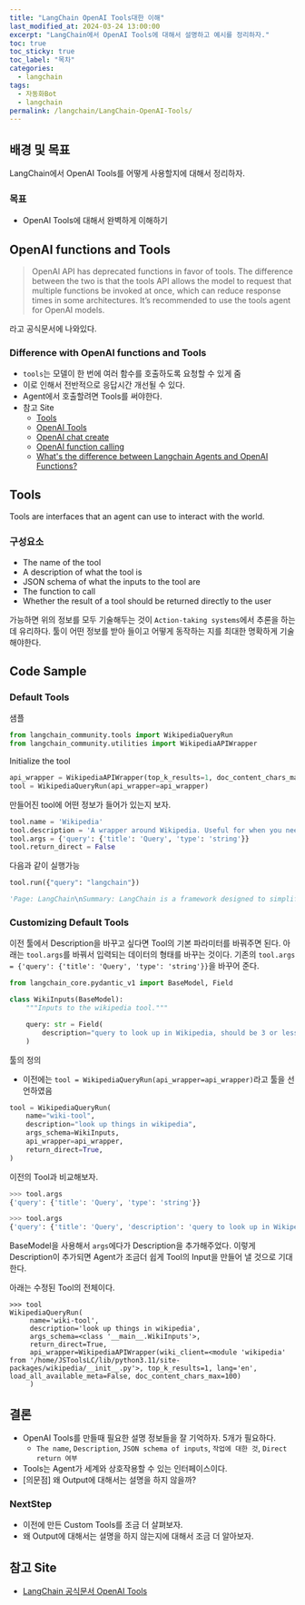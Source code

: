 ```yaml
---
title: "LangChain OpenAI Tools대한 이해"
last_modified_at: 2024-03-24 13:00:00 
excerpt: "LangChain에서 OpenAI Tools에 대해서 설명하고 예시를 정리하자."
toc: true
toc_sticky: true
toc_label: "목차"
categories:
  - langchain
tags:
  - 자동화Bot
  - langchain
permalink: /langchain/LangChain-OpenAI-Tools/
---
```


## 배경 및 목표

LangChain에서 OpenAI Tools를 어떻게 사용할지에 대해서 정리하자.

### 목표

- OpenAI Tools에 대해서 완벽하게 이해하기

## OpenAI functions and Tools

> OpenAI API has deprecated functions in favor of tools. The difference between the two is that the tools API allows the model to request that multiple functions be invoked at once, which can reduce response times in some architectures. It’s recommended to use the tools agent for OpenAI models.

라고 공식문서에 나와있다.

### Difference with OpenAI functions and Tools

- `tools`는 모델이 한 번에 여러 함수를 호출하도록 요청할 수 있게 줌
- 이로 인해서 전반적으로 응답시간 개선될 수 있다. 
- Agent에서 호출할려면 Tools를 써야한다.
- 참고 Site
  - [Tools](https://python.langchain.com/docs/modules/agents/tools/)
  - [OpenAI Tools](https://python.langchain.com/docs/modules/agents/agent_types/openai_tools)
  - [OpenAI chat create](https://platform.openai.com/docs/api-reference/chat/create)
  - [OpenAI function calling](https://platform.openai.com/docs/guides/function-calling)
  - [What's the difference between Langchain Agents and OpenAI Functions?](https://mikulskibartosz.name/difference-between-langchain-agents-and-openai-functions)

## Tools

Tools are interfaces that an agent can use to interact with the world.

### 구성요소

- The name of the tool
- A description of what the tool is
- JSON schema of what the inputs to the tool are
- The function to call
- Whether the result of a tool should be returned directly to the user

가능하면 위의 정보를 모두 기술해두는 것이 `Action-taking systems`에서 추론을 하는 데 유리하다. 툴이 어떤 정보를 받아 들이고 어떻게 동작하는 지를 최대한 명확하게 기술해야한다. 

## Code Sample

### Default Tools

샘플

```python
from langchain_community.tools import WikipediaQueryRun
from langchain_community.utilities import WikipediaAPIWrapper
```

Initialize the tool

```python
api_wrapper = WikipediaAPIWrapper(top_k_results=1, doc_content_chars_max=100)
tool = WikipediaQueryRun(api_wrapper=api_wrapper)
```

만들어진 tool에 어떤 정보가 들어가 있는지 보자.

```python
tool.name = 'Wikipedia'
tool.description = 'A wrapper around Wikipedia. Useful for when you need to answer general questions about people, places, companies, facts, historical events, or other subjects. Input should be a search query.'
tool.args = {'query': {'title': 'Query', 'type': 'string'}}
tool.return_direct = False
```

다음과 같이 실행가능

```python
tool.run({"query": "langchain"})

'Page: LangChain\nSummary: LangChain is a framework designed to simplify the creation of applications '
```

### Customizing Default Tools

이전 툴에서 Description을 바꾸고 싶다면 Tool의 기본 파라미터를 바꿔주면 된다.
아래는 `tool.args`를 바꿔서 입력되는 데이터의 형태를 바꾸는 것이다. 기존의 `tool.args = {'query': {'title': 'Query', 'type': 'string'}}`을 바꾸어 준다. 

```python
from langchain_core.pydantic_v1 import BaseModel, Field

class WikiInputs(BaseModel):
    """Inputs to the wikipedia tool."""

    query: str = Field(
        description="query to look up in Wikipedia, should be 3 or less words"
    )
```

툴의 정의

- 이전에는 `tool = WikipediaQueryRun(api_wrapper=api_wrapper)`라고 툴을 선언하였음

```python
tool = WikipediaQueryRun(
    name="wiki-tool",
    description="look up things in wikipedia",
    args_schema=WikiInputs,
    api_wrapper=api_wrapper,
    return_direct=True,
)
```

이전의 Tool과 비교해보자.

```python
>>> tool.args
{'query': {'title': 'Query', 'type': 'string'}}

>>> tool.args
{'query': {'title': 'Query', 'description': 'query to look up in Wikipedia, should be 3 or less words', 'type': 'string'}}
```

BaseModel을 사용해서 `args`에다가 Description을 추가해주었다. 이렇게 Description이 추가되면 Agent가 조금더 쉽게 Tool의 Input을 만들어 낼 것으로 기대한다.

아래는 수정된 Tool의 전체이다.

```
>>> tool
WikipediaQueryRun(
     name='wiki-tool',
     description='look up things in wikipedia',
     args_schema=<class '__main__.WikiInputs'>,
     return_direct=True,
     api_wrapper=WikipediaAPIWrapper(wiki_client=<module 'wikipedia' from '/home/JSToolsLC/lib/python3.11/site-packages/wikipedia/__init__.py'>, top_k_results=1, lang='en', load_all_available_meta=False, doc_content_chars_max=100)
     )
```

## 결론

- OpenAI Tools를 만들때 필요한 설명 정보들을 잘 기억하자. 5개가 필요하다.
  - `The name`, `Description`, `JSON schema of inputs`, `작업에 대한 것`, `Direct return 여부`
- Tools는 Agent가 세계와 상호작용할 수 있는 인터페이스이다.
- [의문점] 왜 Output에 대해서는 설명을 하지 않을까?

### NextStep

- 이전에 만든 Custom Tools를 조금 더 살펴보자.
- 왜 Output에 대해서는 설명을 하지 않는지에 대해서 조금 더 알아보자.

## 참고 Site

- [LangChain 공식문서 OpenAI Tools](https://python.langchain.com/docs/modules/model_io/output_parsers/types/openai_tools)

